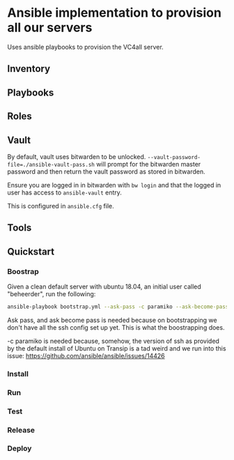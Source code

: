 # Ansible implementation to provision all our servers

Uses ansible playbooks to provision the VC4all server.

## Inventory

## Playbooks

## Roles

## Vault

By default, vault uses bitwarden to be unlocked.
`--vault-password-file=./ansible-vault-pass.sh`  will prompt for the
bitwarden master password and then return the vault password as stored
in bitwarden.

Ensure you are logged in in bitwarden with `bw login` and that the
logged in user has access to `ansible-vault` entry.

This is configured in `ansible.cfg` file.

## Tools

## Quickstart

### Boostrap

Given a clean default server with ubuntu 18.04, an initial user called
"beheerder", run the following:

```bash
ansible-playbook bootstrap.yml --ask-pass -c paramiko --ask-become-pass
```

Ask pass, and ask become pass is needed because on bootstrapping we
don't have all the ssh config set up yet. This is what the boostrapping
does.

-c paramiko is needed because, somehow, the version of ssh as provided
by the default install of Ubuntu on Transip is a tad weird and we run
into this issue: https://github.com/ansible/ansible/issues/14426

### Install

### Run

### Test

### Release

### Deploy
